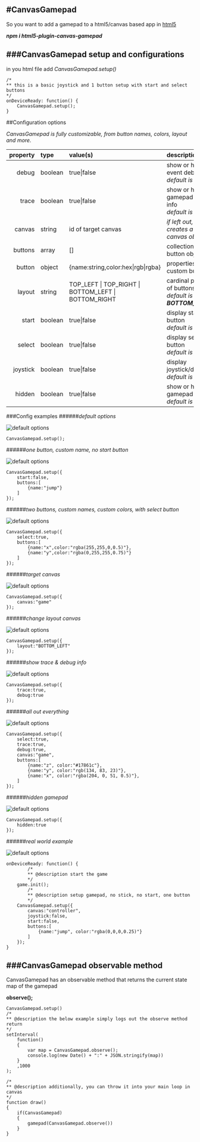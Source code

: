 #CanvasGamepad
----

So you want to add a gamepad to a html5/canvas based app in [html5](http://html5.apache.org/)

***npm i html5-plugin-canvas-gamepad***

###CanvasGamepad setup and configurations
---
in you html file add *CanvasGamepad.setup()*

```
/*
** this is a basic joystick and 1 button setup with start and select buttons
*/
onDeviceReady: function() {
	CanvasGamepad.setup();
}
```

##Configuration options

*CanvasGamepad is fully customizable, from button names, colors, layout and more.*

| property | type | value(s) | description | example |
|-:|:-|:-|:-|:-|
|debug|boolean|true\|false|show or hide event debug info<br>*default is false*|```debug:false```|
|trace|boolean|true\|false|show or hide gamepad trace info<br>*default is false*|```trace:false```|
|canvas|string|id of target canvas|*if left out, creates a new canvas object*|```canvas:"game"```|
|buttons|array|[]|collection of button objects|```[{name:"x",color:"rgba(255,255,0,0.5)"}]```|
|button|object|{name:string,color:hex\|rgb\|rgba}|properties for custom buttons|```[{name:"x",color:"rgba(255,255,0,0.5)"},{name:"y",color:"rgba(255,0,255,0.5)"}]```|
|layout|string|TOP_LEFT \| TOP_RIGHT \| BOTTOM_LEFT \| BOTTOM_RIGHT|cardinal position of buttons<br>*default is **BOTTOM_RIGHT***|```layout:"BOTTOM_RIGHT"```|
|start|boolean|true\|false|display start button<br>*default is true*|```start:false```|
|select|boolean|true\|false|display select button<br>*default is false*||```select:false```|
|joystick|boolean|true\|false|display joystick/dpad<br>*default is false*|```debug:false```|
|hidden|boolean|true\|false|show or hide the gamepad<br>*default is false*|<br>this can be used to *hide* the gamepad if you are doing something else on screen|```hidden:false```|

###Config examples
######*default options*

![default options](https://raw.githubusercontent.com/32teeth/html5-plugin-gamepad/master/images/CanvasGamepad-1.png)

```
CanvasGamepad.setup();
```

######*one button, custom name, no start button*

![default options](https://raw.githubusercontent.com/32teeth/html5-plugin-gamepad/master/images/CanvasGamepad-2.png)

```
CanvasGamepad.setup({
	start:false,
	buttons:[
		{name:"jump"}
	]
});
```

######*two buttons, custom names, custom colors, with select button*

![default options](https://raw.githubusercontent.com/32teeth/html5-plugin-gamepad/master/images/CanvasGamepad-3.png)

```
CanvasGamepad.setup({
	select:true,
	buttons:[
		{name:"x",color:"rgba(255,255,0,0.5)"},
		{name:"y",color:"rgba(0,255,255,0.75)"}
	]
});
```

######*target canvas*

![default options](https://raw.githubusercontent.com/32teeth/html5-plugin-gamepad/master/images/CanvasGamepad-4.png)

```
CanvasGamepad.setup({
	canvas:"game"
});
```

######*change layout canvas*

![default options](https://raw.githubusercontent.com/32teeth/html5-plugin-gamepad/master/images/CanvasGamepad-5.png)

```
CanvasGamepad.setup({
	layout:"BOTTOM_LEFT"
});
```

######*show trace & debug info*


![default options](https://raw.githubusercontent.com/32teeth/html5-plugin-gamepad/master/images/CanvasGamepad-6.png)

```
CanvasGamepad.setup({
	trace:true,
	debug:true
});
```

######*all out everything*


![default options](https://raw.githubusercontent.com/32teeth/html5-plugin-gamepad/master/images/CanvasGamepad-7.png)

```
CanvasGamepad.setup({
	select:true,
	trace:true,
	debug:true,
	canvas:"game",
	buttons:[
		{name:"z", color:"#17861c"},
		{name:"y", color:"rgb(134, 83, 23)"},
		{name:"x", color:"rgba(204, 0, 51, 0.5)"},		
	]
});
```

######*hidden gamepad*

![default options](https://raw.githubusercontent.com/32teeth/html5-plugin-gamepad/master/images/CanvasGamepad-8.png)

```
CanvasGamepad.setup({
	hidden:true
});
```

######*real world example*

![default options](https://raw.githubusercontent.com/32teeth/html5-plugin-gamepad/master/images/CanvasGamepad-9.png)

```
onDeviceReady: function() {
		/*
		** @description start the game
		*/
    game.init();
		/*
		** @description setup gamepad, no stick, no start, one button
		*/    
    CanvasGamepad.setup({
    	canvas:"controller",
    	joystick:false,
    	start:false, 
    	buttons:[
    		{name:"jump", color:"rgba(0,0,0,0.25)"}
    	]
    });    
}
```

###CanvasGamepad observable method
---
CanvasGamepad has an observable method that returns the current state map of the gamepad

**observe();**

```
CanvasGamepad.setup()
/*
** @description the below example simply logs out the observe method return
*/
setInterval(
	function()
	{
		var map = CanvasGamepad.observe();
		console.log(new Date() + ":" + JSON.stringify(map))
	}
	,1000
);
```


```
/*
** @description additionally, you can throw it into your main loop in canvas
*/
function draw()
{
	if(CanvasGamepad)
	{
		gamepad(CanvasGamepad.observe())
	}
}
```